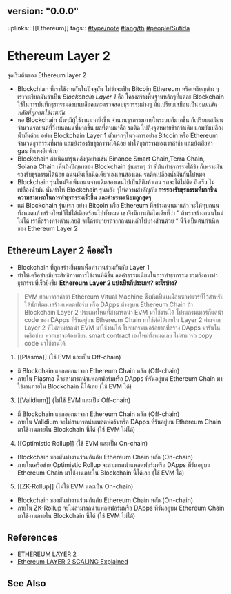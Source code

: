 ## version: "0.0.0"
uplinks:: [[Ethereum]]
tags:: [](app://obsidian.md/index.html#type/note)[#type/note](app://obsidian.md/index.html#type/note) [](app://obsidian.md/index.html#lang/th)[#lang/th](app://obsidian.md/index.html#lang/th) [](app://obsidian.md/index.html#people/Sutida)[#people/Sutida](app://obsidian.md/index.html#people/Sutida)

# Ethereum Layer 2
จุดเริ่มต้นของ Ethereum layer 2
 - Blockchian ที่เราใช้งานกันในปัจจุบัน ไม่ว่าจะเป็น Bitcoin Ethereum หรือเหรียญต่าง ๆ เราจะเรียกมันว่าเป็น *Blockchain Layer 1* คือ โครงสร้างพื้นฐานหลักๆที่แต่ละ Blockchain ใช้ในการบันทึกธุรกรรมลงบนบล็อคและตรวจสอบธุรกรรมต่างๆ มันเปรียบเสมือนเป็น*ถนนเส้นหลักที่ทุกคนใช้งานกัน*
 -  พอ Blockchain นั้นๆมีผู้ใช้งานมากยิ่งขึ้น จำนวนธุรกรรมภายในระบบก็มากขึ้น ก็เปรียบเสมือนจำนวนรถยนต์ที่วิ่งบนถนนที่มากขึ้น ผลที่ตามมาคือ รถติด ไปถึงจุดหมายช้ากว่าเดิม แถมยังเปลืองน้ำมันด้วย อย่าง Blockchain Layer 1 ตัวแรกๆในวงการอย่าง Bitcoin หรือ Ethereum  จำนวนธุรกรรมที่มาก แถมยังรองรับธุรกรรมได้น้อย ทำให้ธุรกรรมของเราล่าช้า แถมยังเสียค่า gas ที่แพงอีกด้วย
 -  Blockchain กำเนิดมารุ่นหลังๆอย่างเช่น Binance Smart Chain,Terra Chain, Solana Chain เห็นถึงปัญหาของ Blockchain รุ่นแรกๆ ว่า ที่มันทำธุรกรรมได้ช้า ก็เพราะมันรองรับธุรกรรมได้น้อย ถนนมันเล็กนิดเดียวเองเลนสองเลน รถติดเปลืองน้ำมันกันไปหมด
 -  Blockchain รุ่นใหม่จึงเพิ่มถนนจากเดิมสองเลนไปเป็นสี่ถึงห้าเลน รถจะได้ไม่ติด ถึงเร็ว ไม่เปลืองน้ำมัน นั่นทำให้  Blockchain รุ่นหลัง ๆให้ความสำคัญกับ **การรองรับธุรกรรมที่มากขึ้น ความสามารถในการทำธุรกรรมเร็วขึ้น และค่าธรรมเนียมถูกสุดๆ**
 -   เเต่ Blockchain รุ่นเเรก อย่าง Bitcoin หรือ Ethereum  ที่สร้างถนนมาแล้ว จะให้ทุบถนนทั้งหมดแล้วสร้างใหม่ก็ไม่ได้เดือดร้อนไปทั้งหมด เขาจึงมีการเกิดไอเดียที่ว่า “ ถ้าเราสร้างถนนใหม่ไม่ได้ เราก็สร้างทางด่วนเลยสิ จะได้ระบายรถจากถนนหลักไปบางส่วนด้วย “ นี่จึงเป็นต้นกำเนิดของ Ethereum Layer 2
 
 ## Ethereum Layer 2 คืออะไร
  - Blockchain ที่ถูกสร้างขึ้นมาเพื่อทำงานร่วมกันกับ Layer 1
  - ทำให้เครือข่ายมีประสิทธิภาพการใช้งานที่ดีขึ้น ลดค่าธรรมเนียมในการทำธุรกรรม รวมถึงการทำธุรกรรมที่เร็วยิ่งขึ้น
 **Ethereum Layer 2 แบ่งเป็นกี่ประเภท? อะไรบ้าง?**
 > EVM ย่อมาจากคำว่า Ethereum Vitual Machine ซึ่งมันเป็นเหมือนซอฟแวร์ที่ไว้สำหรับให้นักพัฒนาสร้างแพลตฟอร์ม หรือ DApps ต่างๆบน Ethereum Chain ถ้า Blockchain Layer 2 ประเภทไหนที่สามารถนำ EVM มาใช้งานได้ โปรแกรมเมอร์ก็แค่นำ code ของ DApps ที่รันอยู่บน Ethereum Chain มาใช้ต่อได้เลยใน Layer 2  ต่างจาก Layer 2 ที่ไม่สามารถนำ EVM มาใช้งานได้ โปรแกรมเมอร์อยากที่สร้าง DApps มารันในเครือข่าย พวกเขาจะต้องเขียน smart contract เองใหม่ทั้งหมดเลย ไม่สามารถ copy code มาใช้งานได้
 1. [[Plasma]] (ใช้ EVM และเป็น Off-chain)
 - มี Blockchain แยกออกมาจาก Ethereum Chain หลัก (Off-chain) 
 - ภายใน Plasma นี้จะสามารถนำแพลตฟอร์มหรือ DApps ที่รันอยู่บน Ethereum Chain มาใช้งานภายใน Blockchain นี้ได้เลย (ใช้ EVM ได้)
 3. [[Validium]] (ไม่ใช้ EVM และเป็น Off-chain)
 - มี Blockchain แยกออกมาจาก Ethereum Chain หลัก (Off-chain)
 - ภายใน Validium จะไม่สามารถนำแพลตฟอร์มหรือ DApps ที่รันอยู่บน Ethereum Chain มาใช้งานภายใน Blockchain นี้ได้ (ใช้ EVM ไม่ได้)
 4. [[Optimistic Rollup]] (ใช้ EVM และเป็น On-chain) 
 -  Blockchain ของมันทำงานร่วมกันกับ Ethereum Chain หลัก (On-chain)
 -  ภายในเครือข่าย Optimistic Rollup จะสามารถนำแพลตฟอร์มหรือ DApps ที่รันอยู่บน Ethereum Chain มาใช้งานภายใน Blockchain นี้ได้เลย (ใช้ EVM ได้)
 5. [[ZK-Rollup]] (ไม่ใช้ EVM และเป็น On-chain)
 - Blockchain ของมันทำงานร่วมกันกับ Ethereum Chain หลัก (On-chain)
 - ภายใน ZK-Rollup จะไม่สามารถนำแพลตฟอร์มหรือ DApps ที่รันอยู่บน Ethereum Chain มาใช้งานภายใน Blockchain นี้ได้ (ใช้ EVM ไม่ได้)

## References
- [ETHEREUM LAYER 2](https://academy.bitcoinaddict.org/what-is-ethereum-layer-2/)
-  [Ethereum LAYER 2 SCALING Explained](https://www.youtube.com/watch?v=BgCgauWVTs0&t=455s)
## See Also